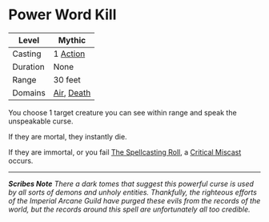 # Power Word Kill

| Level    | Mythic                                                                             |
| -------- | ---------------------------------------------------------------------------------- |
| Casting  | 1 [Action](../../../../Game%20Procedures/Core%20Procedures/Action.md)                                |
| Duration | None                                                                               |
| Range    | 30 feet                                                                            |
| Domains  | [Air](../../Spell%20Domains/Air.md), [Death](../../Spell%20Domains/Death.md) |

You choose 1 target creature you can see within range and speak the unspeakable curse.

If they are mortal, they instantly die.

If they are immortal, or you fail [The Spellcasting Roll](../../../Spellcasting/Spellcasting.md#The%20Spellcasting%20Roll), a [Critical Miscast](../../../../Game%20Procedures/Die%20Rolling%20Mechanics/Critical%20Miscast.md) occurs.

---
***Scribes Note***
*There a dark tomes that suggest this powerful curse is used by all sorts of demons and unholy entities. Thankfully, the righteous efforts of the Imperial Arcane Guild have purged these evils from the records of the world, but the records around this spell are unfortunately all too credible.*
